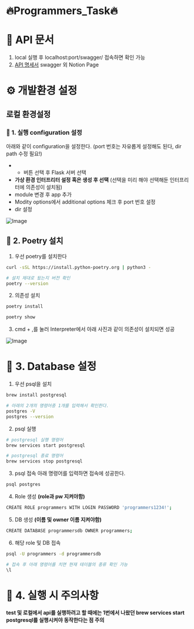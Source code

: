 # 🔥Programmers_Task🔥
# 📃 API 문서
1. local 실행 후 localhost:port/swagger/ 접속하면 확인 가능
2. [API 명세서](https://pinto-pike-1e8.notion.site/f8ac722b8c5e41879fdf7e9b0ca776d8?v=c9b2ca0ff7624918a080d54feb436258&pvs=74) swagger 외 Notion Page

# ⚙️ 개발환경 설정

## 로컬 환경설정

### 📌 1. 실행 configuration 설정

아래와 같이 configuration을 설정한다. (port 번호는 자유롭게 설정해도 된다, dir path 수정 필요!)
- + 버튼 선택 후 Flask 서버 선택
- **가상 환경 인터프리터 설정 혹은 생성 후 선택** (선택을 미리 해야 선택해둔 인터프리터에 의존성이 설치됨)
- module 변경 후 app 추가
- Modity options에서 additional options 체크 후 port 번호 설정
- dir 설정

![Image](https://github.com/user-attachments/assets/40c01d53-0b67-4691-9724-7d43ef1fade4)

## 📌 2. Poetry 설치

1. 우선 poetry를 설치한다

```bash
curl -sSL https://install.python-poetry.org | python3 -

# 설치 제대로 됬는지 버전 확인
poetry --version
```

2. 의존성 설치

```bash
poetry install

poetry show
```

3. cmd + ,를 눌러 Interpreter에서 아래 사진과 같이 의존성이 설치되면 성공

![Image](https://github.com/user-attachments/assets/0c74ad50-4d6b-415a-b070-39b2a41ed756)


# 📌 3. Database 설정
1. 우선 psql을 설치

```bash
brew install postgresql

# 아래의 2개의 명령어중 1개를 입력해서 확인한다.
postgres -V 
postgres --version
```

2. psql 실행

```bash
# postgresql 실행 명령어
brew services start postgresql 

# postgresql 종료 명령어
brew services stop postgresql
```

3. psql 접속
아래 명령어를 입력하면 접속에 성공한다.
```bash
psql postgres
``` 

4. Role 생성 **(role과 pw 지켜야함)**

```bash
CREATE ROLE programmers WITH LOGIN PASSWORD 'programmers1234!';
```

5. DB 생성 **(이름 및 owner 이름 지켜야함)**

```bash
CREATE DATABASE programmersdb OWNER programmers;
```

6. 해당 role 및 DB 접속
```bash
psql -U programmers -d programmersdb

# 접속 후 아래 명령어를 치면 현재 테이블의 종류 확인 가능
\l
```


# 📌 4. 실행 시 주의사항 
**test 및 로컬에서 api를 실행하려고 할 때에는 1번에서 나왔던 brew services start postgresql를 실행시켜야 동작한다는 점 주의**
